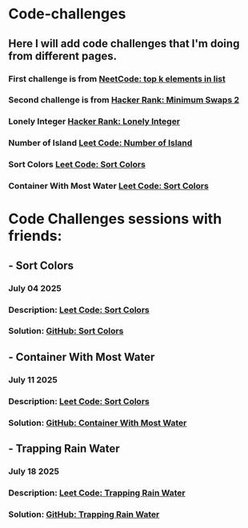 # Code-challenges
## Here I will add code challenges that I'm doing from different pages.


### First challenge is from [NeetCode: top k elements in list](https://neetcode.io/problems/top-k-elements-in-list)

### Second challenge is from [Hacker Rank: Minimum Swaps 2]( https://www.hackerrank.com/challenges/minimum-swaps-2 )

### Lonely Integer [Hacker Rank: Lonely Integer](https://www.hackerrank.com/challenges/one-week-preparation-kit-lonely-integer/problem)

### Number of Island [Leet Code: Number of Island](https://leetcode.com/problems/number-of-islands)

### Sort Colors [Leet Code: Sort Colors](https://leetcode.com/problems/sort-colors/)


### Container With Most Water [Leet Code: Sort Colors](https://leetcode.com/problems/container-with-most-water/)



# Code Challenges sessions with friends:

## - Sort Colors
### July 04 2025
### Description: [Leet Code: Sort Colors](https://leetcode.com/problems/sort-colors/)
### Solution:  [GitHub: Sort Colors](https://github.com/Mintakastar/code-challenges/blob/main/src/com/raffenio/leetcode/com/problems/sort/colors/Solution.java)

## - Container With Most Water
### July 11 2025
### Description: [Leet Code: Sort Colors](https://leetcode.com/problems/container-with-most-water/)
### Solution:   [GitHub: Container With Most Water](https://github.com/Mintakastar/code-challenges/blob/main/src/com/raffenio/leetcode/com/problems/container/with/most/water/ContainerWithMostWaterSolution.java)

## - Trapping Rain Water
### July 18 2025
### Description: [Leet Code: Trapping Rain Water](https://leetcode.com/problems/trapping-rain-water/)
### Solution:   [GitHub: Trapping Rain Water](TBD)
    